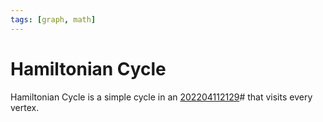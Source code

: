```yaml
---
tags: [graph, math]
---
```


# Hamiltonian Cycle

Hamiltonian Cycle is a simple cycle in an [202204112129](202204112129.md)# that visits every
vertex.
